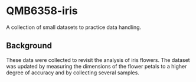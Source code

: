 # QMB6358-iris
A collection of small datasets to practice data handling.

## Background

These data were collected to revisit the analysis of iris flowers. 
The dataset was updated by measuring the dimensions of the flower petals to a higher degree of accuracy and by collecting several samples. 


